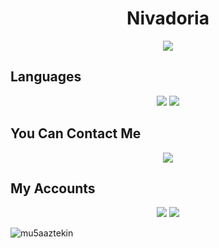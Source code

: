 <h1 align="center">Nivadoria</h1>

<div align="center">
    <a href="https://discord.com/users/474973515817287691" title="Discord Account"><img src="https://lanyard.cnrad.dev/api/474973515817287691"></a>
</div>

## Languages
<div align="center">
<img src="https://img.shields.io/badge/javascript%20-%23323330.svg?&style=for-the-badge&logo=javascript&logoColor=%23F7DF1E"/> 
<img src="https://img.shields.io/badge/html5%20-%23E34F26.svg?&style=for-the-badge&logo=html5&logoColor=white"/> 

</div>

## You Can Contact Me

<div align="center">
<img src="https://img.shields.io/badge/nivadoria@gmail.com%20-%23323330.svg?&style=for-the-badge&logo=gmail&logoColor=%ff5959"/> 

</div>

## My Accounts
<p align="center">
   <a href="https://discord.com/users/474973515817287691" target"blank_">
   <img src="https://img.shields.io/badge/discord%20-111111.svg?&style=for-the-badge&logo=discord&logoColor=white"></a>
   <a href="https://github.com/mu5aaztekin" target"blank_"><img src="https://img.shields.io/badge/GitHub%20-111111.svg?&style=for-the-badge&logo=github&logoColor=white"></a>
     <p align="left"> <img src="https://komarev.com/ghpvc/?username=mu5aaztekin&label=Profile%20views&color=0e75b6&style=flat" alt="mu5aaztekin" /> </p> 
